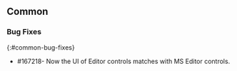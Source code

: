 ## Common

### Bug Fixes
{:#common-bug-fixes}

*  \#167218- Now the UI of Editor controls matches with MS Editor controls.
